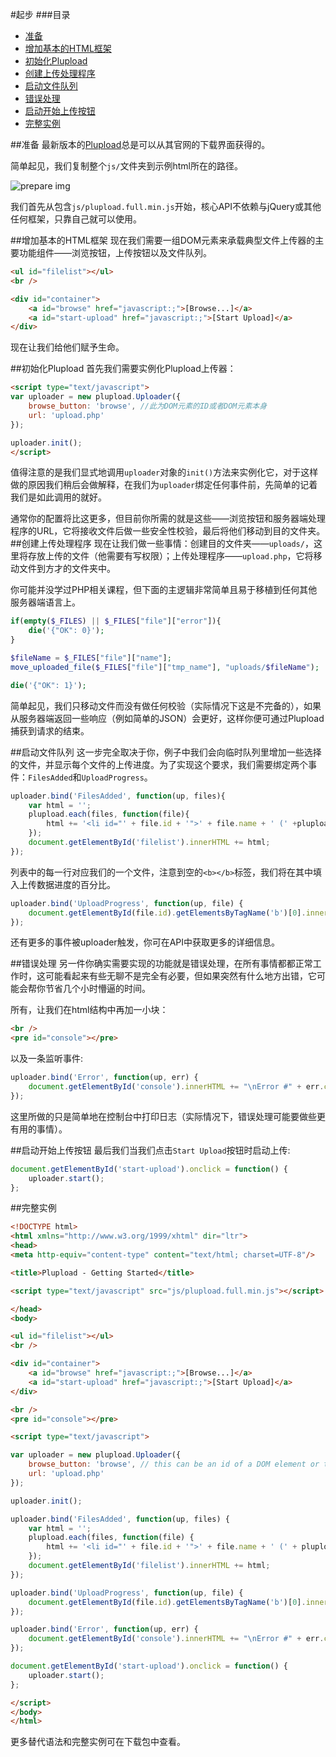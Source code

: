 #起步
###目录
* [准备](#准备)
* [增加基本的HTML框架](#增加基本的html框架)
* [初始化Plupload](#初始化plupload)
* [创建上传处理程序](#创建上传处理程序)
* [启动文件队列](#启动文件队列)
* [错误处理](#错误处理)
* [启动开始上传按钮](#启动开始上传按钮)
* [完整实例](#完整实例)

##准备
最新版本的[Plupload](http://www.plupload.com/download.php)总是可以从其官网的下载界面获得的。

简单起见，我们复制整个`js/`文件夹到示例html所在的路径。

![prepare img](https://camo.githubusercontent.com/716d59f99b288426256c053432bb6e05fed86caa/68747470733a2f2f7261772e6769746875622e636f6d2f77696b692f6d6f786965636f64652f706c75706c6f61642f47657474696e67253230537461727465642f30312d66696c652d7374727563747572652e706e67)

我们首先从包含`js/plupload.full.min.js`开始，核心API不依赖与jQuery或其他任何框架，只靠自己就可以使用。

##增加基本的HTML框架
现在我们需要一组DOM元素来承载典型文件上传器的主要功能组件——浏览按钮，上传按钮以及文件队列。
```html
<ul id="filelist"></ul>
<br />

<div id="container">
    <a id="browse" href="javascript:;">[Browse...]</a> 
    <a id="start-upload" href="javascript:;">[Start Upload]</a>
</div>
```
现在让我们给他们赋予生命。

##初始化Plupload
首先我们需要实例化Plupload上传器：
```html
<script type="text/javascript">
var uploader = new plupload.Uploader({
    browse_button: 'browse', //此为DOM元素的ID或者DOM元素本身
    url: 'upload.php'
});

uploader.init();
</script>
```
值得注意的是我们显式地调用`uploader`对象的`init()`方法来实例化它，对于这样做的原因我们稍后会做解释，在我们为`uploader`绑定任何事件前，先简单的记着我们是如此调用的就好。

通常你的配置将比这更多，但目前你所需的就是这些——浏览按钮和服务器端处理程序的URL，它将接收文件后做一些安全性校验，最后将他们移动到目的文件夹。
##创建上传处理程序
现在让我们做一些事情：创建目的文件夹——`uploads/`，这里将存放上传的文件（他需要有写权限）；上传处理程序——`upload.php`，它将移动文件到方才的文件夹中。

你可能并没学过PHP相关课程，但下面的主逻辑非常简单且易于移植到任何其他服务器端语言上。
```php
if(empty($_FILES) || $_FILES["file"]["error"]){
    die('{"OK": 0}');
}

$fileName = $_FILES["file"]["name"];
move_uploaded_file($_FILES["file"]["tmp_name"], "uploads/$fileName");

die('{"OK": 1}');
```
简单起见，我们只移动文件而没有做任何校验（实际情况下这是不完备的），如果从服务器端返回一些响应（例如简单的JSON）会更好，这样你便可通过Plupload捕获到请求的结束。

##启动文件队列
这一步完全取决于你，例子中我们会向临时队列里增加一些选择的文件，并显示每个文件的上传进度。为了实现这个要求，我们需要绑定两个事件：`FilesAdded`和`UploadProgress`。
```js
uploader.bind('FilesAdded', function(up, files){
	var html = '';
	plupload.each(files, function(file){
		html += '<li id="' + file.id + '">' + file.name + ' (' +plupload.formatSize(file.size) + ')<b></b></li>';
	});
	document.getElementById('filelist').innerHTML += html;
});
```
列表中的每一行对应我们的一个文件，注意到空的`<b></b>`标签，我们将在其中填入上传数据进度的百分比。
```js
uploader.bind('UploadProgress', function(up, file) {
    document.getElementById(file.id).getElementsByTagName('b')[0].innerHTML = '<span>' + file.percent + "%</span>";
});
```
还有更多的事件被uploader触发，你可在API中获取更多的详细信息。

##错误处理
另一件你确实需要实现的功能就是错误处理，在所有事情都都正常工作时，这可能看起来有些无聊不是完全有必要，但如果突然有什么地方出错，它可能会帮你节省几个小时懵逼的时间。

所有，让我们在html结构中再加一小块：
```html
<br />
<pre id="console"></pre>
```
以及一条监听事件:
```js
uploader.bind('Error', function(up, err) {
    document.getElementById('console').innerHTML += "\nError #" + err.code + ": " + err.message;
});
```
这里所做的只是简单地在控制台中打印日志（实际情况下，错误处理可能要做些更有用的事情）。

##启动开始上传按钮
最后我们当我们点击`Start Upload`按钮时启动上传:
```js
document.getElementById('start-upload').onclick = function() {
    uploader.start();
};
```
##完整实例
```html
<!DOCTYPE html>
<html xmlns="http://www.w3.org/1999/xhtml" dir="ltr">
<head>
<meta http-equiv="content-type" content="text/html; charset=UTF-8"/>

<title>Plupload - Getting Started</title>

<script type="text/javascript" src="js/plupload.full.min.js"></script>

</head>
<body>

<ul id="filelist"></ul>
<br />

<div id="container">
    <a id="browse" href="javascript:;">[Browse...]</a> 
    <a id="start-upload" href="javascript:;">[Start Upload]</a>
</div>

<br />
<pre id="console"></pre>

<script type="text/javascript">

var uploader = new plupload.Uploader({
    browse_button: 'browse', // this can be an id of a DOM element or the DOM element itself
    url: 'upload.php'
});

uploader.init();

uploader.bind('FilesAdded', function(up, files) {
    var html = '';
    plupload.each(files, function(file) {
        html += '<li id="' + file.id + '">' + file.name + ' (' + plupload.formatSize(file.size) + ') <b></b></li>';
    });
    document.getElementById('filelist').innerHTML += html;
});

uploader.bind('UploadProgress', function(up, file) {
    document.getElementById(file.id).getElementsByTagName('b')[0].innerHTML = '<span>' + file.percent + "%</span>";
});

uploader.bind('Error', function(up, err) {
    document.getElementById('console').innerHTML += "\nError #" + err.code + ": " + err.message;
});

document.getElementById('start-upload').onclick = function() {
    uploader.start();
};

</script>
</body>
</html>
```
更多替代语法和完整实例可在下载包中查看。
